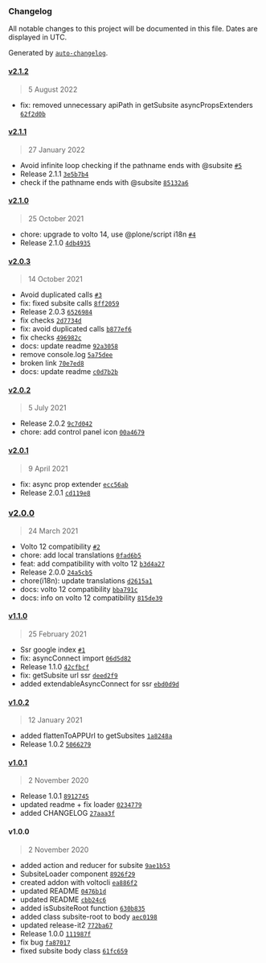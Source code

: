 ### Changelog

All notable changes to this project will be documented in this file. Dates are displayed in UTC.

Generated by [`auto-changelog`](https://github.com/CookPete/auto-changelog).

#### [v2.1.2](https://github.com/collective/volto-subsites/compare/v2.1.1...v2.1.2)

> 5 August 2022

- fix: removed unnecessary apiPath in getSubsite asyncPropsExtenders [`62f2d0b`](https://github.com/collective/volto-subsites/commit/62f2d0b75619741e82dca7b98620a90f1f9dce66)

#### [v2.1.1](https://github.com/collective/volto-subsites/compare/v2.1.0...v2.1.1)

> 27 January 2022

- Avoid infinite loop checking if the pathname ends with @subsite [`#5`](https://github.com/collective/volto-subsites/pull/5)
- Release 2.1.1 [`3e5b7b4`](https://github.com/collective/volto-subsites/commit/3e5b7b4ca4c86aa495e5b6f131f7248b01198c68)
- check if the pathname ends with @subsite [`85132a6`](https://github.com/collective/volto-subsites/commit/85132a6c4a7a6adc82f7000bbc87824c80ced8dc)

#### [v2.1.0](https://github.com/collective/volto-subsites/compare/v2.0.3...v2.1.0)

> 25 October 2021

- chore: upgrade to volto 14, use @plone/script i18n [`#4`](https://github.com/collective/volto-subsites/pull/4)
- Release 2.1.0 [`4db4935`](https://github.com/collective/volto-subsites/commit/4db493582921ec9876db644644bec20754b0705b)

#### [v2.0.3](https://github.com/collective/volto-subsites/compare/v2.0.2...v2.0.3)

> 14 October 2021

- Avoid duplicated calls [`#3`](https://github.com/collective/volto-subsites/pull/3)
- fix: fixed subsite calls [`8ff2059`](https://github.com/collective/volto-subsites/commit/8ff20597906cddf79d49fb4cd8517b1765a88173)
- Release 2.0.3 [`6526984`](https://github.com/collective/volto-subsites/commit/65269849cfa69568597d811e2e3b2ac68291b09f)
- fix checks [`2d7734d`](https://github.com/collective/volto-subsites/commit/2d7734d949535e13ae96f88750745627c6b24568)
- fix: avoid duplicated calls [`b877ef6`](https://github.com/collective/volto-subsites/commit/b877ef6baa107990fce94fd558c045a08b9769c1)
- fix checks [`496982c`](https://github.com/collective/volto-subsites/commit/496982c30bac1eb99cdeace1fd5dc880751ba066)
- docs: update readme [`92a3058`](https://github.com/collective/volto-subsites/commit/92a30584b1ff1228863cef5a322deab98aec4ba8)
- remove console.log [`5a75dee`](https://github.com/collective/volto-subsites/commit/5a75dee05ae79baf123e6b3ed78121491b38e4fa)
- broken link [`70e7ed8`](https://github.com/collective/volto-subsites/commit/70e7ed89e32507469a5578d89fd5ccac7a4d0a2d)
- docs: update readme [`c0d7b2b`](https://github.com/collective/volto-subsites/commit/c0d7b2b72eb084eb731b40b99d79f4b476400067)

#### [v2.0.2](https://github.com/collective/volto-subsites/compare/v2.0.1...v2.0.2)

> 5 July 2021

- Release 2.0.2 [`9c7d042`](https://github.com/collective/volto-subsites/commit/9c7d042c0b954fe63ea516b4d91d474b31fa1a03)
- chore: add control panel icon [`00a4679`](https://github.com/collective/volto-subsites/commit/00a46793b3b4e8c455031af04e65d1bd8077b75b)

#### [v2.0.1](https://github.com/collective/volto-subsites/compare/v2.0.0...v2.0.1)

> 9 April 2021

- fix: async prop extender [`ecc56ab`](https://github.com/collective/volto-subsites/commit/ecc56ab3eebd6b9fe6aceb9fa85ac0cb68c53f4e)
- Release 2.0.1 [`cd119e8`](https://github.com/collective/volto-subsites/commit/cd119e86ff045c7e21199dab3a25ec3d9412e134)

### [v2.0.0](https://github.com/collective/volto-subsites/compare/v1.1.0...v2.0.0)

> 24 March 2021

- Volto 12 compatibility [`#2`](https://github.com/collective/volto-subsites/pull/2)
- chore: add local translations [`0fad6b5`](https://github.com/collective/volto-subsites/commit/0fad6b5ca1e8f5be35b3b399b77bf68e66c369bd)
- feat: add compatibility with volto 12 [`b3d4a27`](https://github.com/collective/volto-subsites/commit/b3d4a278ba37e50c27018960245eecb86afc7620)
- Release 2.0.0 [`24a5cb5`](https://github.com/collective/volto-subsites/commit/24a5cb5ee4dd14f5d69ce7231925e031fede9db8)
- chore(i18n): update translations [`d2615a1`](https://github.com/collective/volto-subsites/commit/d2615a1371e06af770e659871cd8e8d2bb18aa90)
- docs: volto 12 compatibility [`bba791c`](https://github.com/collective/volto-subsites/commit/bba791c93dd33de7ce01a7fceecb3d5fb3bc5de9)
- docs: info on volto 12 compatibility [`815de39`](https://github.com/collective/volto-subsites/commit/815de3910899b9a79305940786561b04e9942380)

#### [v1.1.0](https://github.com/collective/volto-subsites/compare/v1.0.2...v1.1.0)

> 25 February 2021

- Ssr google index [`#1`](https://github.com/collective/volto-subsites/pull/1)
- fix: asyncConnect import [`06d5d82`](https://github.com/collective/volto-subsites/commit/06d5d82a2ca35de3d7db580d26fb5d8588d1f93e)
- Release 1.1.0 [`42cfbcf`](https://github.com/collective/volto-subsites/commit/42cfbcfe773db67de40e35f7c7f3592e802a6123)
- fix: getSubsite url ssr [`deed2f9`](https://github.com/collective/volto-subsites/commit/deed2f9e26737df2b891defcba3d2ebf930977a6)
- added extendableAsyncConnect for ssr [`ebd0d9d`](https://github.com/collective/volto-subsites/commit/ebd0d9d8e55198cbbc278fc1d28cfbf266622e72)

#### [v1.0.2](https://github.com/collective/volto-subsites/compare/v1.0.1...v1.0.2)

> 12 January 2021

- added flattenToAPPUrl to getSubsites [`1a8248a`](https://github.com/collective/volto-subsites/commit/1a8248a2973b6683a222969361004557146cd1f5)
- Release 1.0.2 [`5066279`](https://github.com/collective/volto-subsites/commit/5066279dafc48ff2a2410a48291182caf557ef81)

#### [v1.0.1](https://github.com/collective/volto-subsites/compare/v1.0.0...v1.0.1)

> 2 November 2020

- Release 1.0.1 [`8912745`](https://github.com/collective/volto-subsites/commit/891274573e541e5654c6c4cf8be2e5a4795da3ec)
- updated readme + fix loader [`0234779`](https://github.com/collective/volto-subsites/commit/0234779ac8e735b6f0aa99b17ffc7a94f7bf8fb8)
- added CHANGELOG [`27aaa3f`](https://github.com/collective/volto-subsites/commit/27aaa3f740a51148c5121bd2716772f02a7df244)

#### v1.0.0

> 2 November 2020

- added action and reducer for subsite [`9ae1b53`](https://github.com/collective/volto-subsites/commit/9ae1b538f0e3a721eec860ce55de427e8717b0b8)
- SubsiteLoader component [`8926f29`](https://github.com/collective/volto-subsites/commit/8926f299f2492bbd216a1ed403601b395c82a451)
- created addon with voltocli [`ea886f2`](https://github.com/collective/volto-subsites/commit/ea886f26b0f8ab9a883a22ead9ae1d35dad73d4a)
- updated README [`0476b1d`](https://github.com/collective/volto-subsites/commit/0476b1d2664a381955635bbe99fcb0b0f463e8a2)
- updated README [`cbb24c6`](https://github.com/collective/volto-subsites/commit/cbb24c6f2bdeebd7b7ae2fef70390ab4920a162d)
- added isSubsiteRoot function [`630b835`](https://github.com/collective/volto-subsites/commit/630b835d10ecf84e733f7132663d7c01d7e6a61a)
- added class subsite-root to body [`aec0198`](https://github.com/collective/volto-subsites/commit/aec019864575bc13a12a0819b4805d072711dbf4)
- updated release-it2 [`772ba67`](https://github.com/collective/volto-subsites/commit/772ba67a8bc82488a31dce76bb7acbc1a6b5ad75)
- Release 1.0.0 [`111987f`](https://github.com/collective/volto-subsites/commit/111987fa5fcdc1f451df919a652c999166c24618)
- fix bug [`fa87017`](https://github.com/collective/volto-subsites/commit/fa87017a74aaaa0843569a5e317a694247c94fe1)
- fixed subsite body class [`61fc659`](https://github.com/collective/volto-subsites/commit/61fc659551d6aeb6a0b7dea328b255f951414206)
